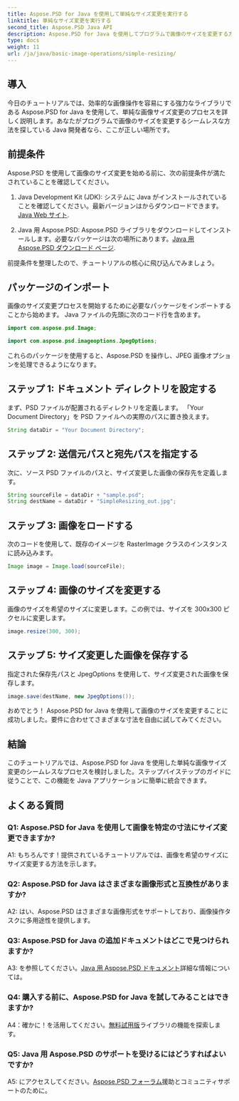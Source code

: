 ```yaml
---
title: Aspose.PSD for Java を使用して単純なサイズ変更を実行する
linktitle: 単純なサイズ変更を実行する
second_title: Aspose.PSD Java API
description: Aspose.PSD for Java を使用してプログラムで画像のサイズを変更する方法を学びます。効率的な画像操作については、ステップバイステップのガイドに従ってください。
type: docs
weight: 11
url: /ja/java/basic-image-operations/simple-resizing/
---
```

## 導入

今日のチュートリアルでは、効率的な画像操作を容易にする強力なライブラリである Aspose.PSD for Java を使用して、単純な画像サイズ変更のプロセスを詳しく説明します。あなたがプログラムで画像のサイズを変更するシームレスな方法を探している Java 開発者なら、ここが正しい場所です。

## 前提条件

Aspose.PSD を使用して画像のサイズ変更を始める前に、次の前提条件が満たされていることを確認してください。

1. Java Development Kit (JDK): システムに Java がインストールされていることを確認してください。最新バージョンはからダウンロードできます。[Java Web サイト](https://www.oracle.com/java/).

2. Java 用 Aspose.PSD: Aspose.PSD ライブラリをダウンロードしてインストールします。必要なパッケージは次の場所にあります。[Java 用 Aspose.PSD ダウンロード ページ](https://releases.aspose.com/psd/java/).

前提条件を整理したので、チュートリアルの核心に飛び込んでみましょう。

## パッケージのインポート

画像のサイズ変更プロセスを開始するために必要なパッケージをインポートすることから始めます。 Java ファイルの先頭に次のコード行を含めます。

```java
import com.aspose.psd.Image;

import com.aspose.psd.imageoptions.JpegOptions;
```

これらのパッケージを使用すると、Aspose.PSD を操作し、JPEG 画像オプションを処理できるようになります。

## ステップ 1: ドキュメント ディレクトリを設定する

まず、PSD ファイルが配置されるディレクトリを定義します。 「Your Document Directory」を PSD ファイルへの実際のパスに置き換えます。

```java
String dataDir = "Your Document Directory";
```

## ステップ 2: 送信元パスと宛先パスを指定する

次に、ソース PSD ファイルのパスと、サイズ変更した画像の保存先を定義します。

```java
String sourceFile = dataDir + "sample.psd";
String destName = dataDir + "SimpleResizing_out.jpg";
```

## ステップ 3: 画像をロードする

次のコードを使用して、既存のイメージを RasterImage クラスのインスタンスに読み込みます。

```java
Image image = Image.load(sourceFile);
```

## ステップ 4: 画像のサイズを変更する

画像のサイズを希望のサイズに変更します。この例では、サイズを 300x300 ピクセルに変更します。

```java
image.resize(300, 300);
```

## ステップ 5: サイズ変更した画像を保存する

指定された保存先パスと JpegOptions を使用して、サイズ変更された画像を保存します。

```java
image.save(destName, new JpegOptions());
```

おめでとう！ Aspose.PSD for Java を使用して画像のサイズを変更することに成功しました。要件に合わせてさまざまな寸法を自由に試してみてください。

## 結論

このチュートリアルでは、Aspose.PSD for Java を使用した単純な画像サイズ変更のシームレスなプロセスを検討しました。ステップバイステップのガイドに従うことで、この機能を Java アプリケーションに簡単に統合できます。

## よくある質問

### Q1: Aspose.PSD for Java を使用して画像を特定の寸法にサイズ変更できますか?

A1: もちろんです！提供されているチュートリアルでは、画像を希望のサイズにサイズ変更する方法を示します。

### Q2: Aspose.PSD for Java はさまざまな画像形式と互換性がありますか?

A2: はい、Aspose.PSD はさまざまな画像形式をサポートしており、画像操作タスクに多用途性を提供します。

### Q3: Aspose.PSD for Java の追加ドキュメントはどこで見つけられますか?

 A3: を参照してください。[Java 用 Aspose.PSD ドキュメント](https://reference.aspose.com/psd/java/)詳細な情報については。

### Q4: 購入する前に、Aspose.PSD for Java を試してみることはできますか?

 A4：確かに！を活用してください。[無料試用版](https://releases.aspose.com/)ライブラリの機能を探索します。

### Q5: Java 用 Aspose.PSD のサポートを受けるにはどうすればよいですか?

 A5: にアクセスしてください。[Aspose.PSD フォーラム](https://forum.aspose.com/c/psd/34)援助とコミュニティサポートのために。